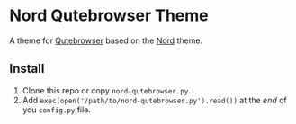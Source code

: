 # Nord Qutebrowser Theme

A theme for [Qutebrowser](https://qutebrowser.org) based on the [Nord](https://github.com/arcticicestudio/nord) theme.

## Install

1. Clone this repo or copy `nord-qutebrowser.py`.
2. Add `exec(open('/path/to/nord-qutebrowser.py').read())` at the _end_ of you `config.py` file.
